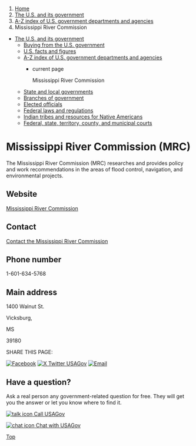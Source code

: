 1. [Home](/)
2. [The U.S. and its government](/about-the-us)
3. [A-Z index of U.S. government departments and agencies](/agency-index)
4. Mississippi River Commission

* [The U.S. and its government](/about-the-us)
  + [Buying from the U.S. government](/buy-from-government)
  + [U.S. facts and figures](/facts-figures)
  + [A-Z index of U.S. government departments and agencies](/agency-index)
    - current page

      Mississippi River Commission
  + [State and local governments](/state-local-governments)
  + [Branches of government](/branches-of-government)
  + [Elected officials](/elected-officials)
  + [Federal laws and regulations](/laws-and-regulations)
  + [Indian tribes and resources for Native Americans](/tribes)
  + [Federal, state, territory, county, and municipal courts](/courts)

Mississippi River Commission
(MRC)
==================================

The Mississippi River Commission (MRC) researches and provides policy and work recommendations in the areas of flood control, navigation, and environmental projects.

Website
-------

[Mississippi River Commission](https://www.mvd.usace.army.mil/About/Mississippi-River-Commission-MRC/)

Contact
-------

[Contact the Mississippi River Commission](https://www.mvd.usace.army.mil/Contact.aspx)

Phone number
------------

1-601-634-5768

Main address
------------

1400 Walnut St.
  

Vicksburg,

MS

39180

SHARE THIS PAGE:

[![Facebook](/themes/custom/usagov/images/social-media-icons/Facebook_Icon.svg)](https://www.facebook.com/sharer/sharer.php?u=https://www.usa.gov/agencies/mississippi-river-commission&v=3)
[![X Twitter USAGov](/themes/custom/usagov/images/social-media-icons/X_Twitter_Icon.svg?version=2)](https://twitter.com/intent/tweet?source=webclient&text=https://www.usa.gov/agencies/mississippi-river-commission)
[![Email](/themes/custom/usagov/images/social-media-icons/Email_Icon.svg?version=2)](mailto:?subject=https://www.usa.gov/agencies/mississippi-river-commission)

Have a question?
----------------

Ask a real person any government-related question for free. They will get you the answer or let you know where to find it.

[![talk icon](/themes/custom/usagov/images/ICONS_talk.png)
Call USAGov](/phone)

[![chat icon](/themes/custom/usagov/images/ICONS_chat.png)
Chat with USAGov](/chat)

[Top](#main-content)